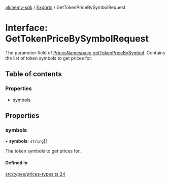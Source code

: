 [alchemy-sdk](../README.md) / [Exports](../modules.md) / GetTokenPriceBySymbolRequest

# Interface: GetTokenPriceBySymbolRequest

The parameter field of [PricesNamespace.getTokenPriceBySymbol](../classes/PricesNamespace.md#gettokenpricebysymbol).
Contains the list of token symbols to get prices for.

## Table of contents

### Properties

- [symbols](GetTokenPriceBySymbolRequest.md#symbols)

## Properties

### symbols

• **symbols**: `string`[]

The token symbols to get prices for.

#### Defined in

[src/types/prices-types.ts:24](https://github.com/alchemyplatform/alchemy-sdk-js/blob/1ee40cb2/src/types/prices-types.ts#L24)
